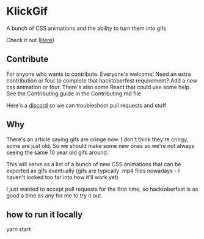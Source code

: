 # KlickGif

A bunch of CSS animations and the ability to turn them into gifs

Check it out ([Here](https://mbeckdev.github.io/klickgif/))

## Contribute

For anyone who wants to contribute. Everyone's welcome! Need an extra contribution or four to complete that hacktoberfest requirement? Add a new css animation or four. There's also some React that could use some help. See the Contributing guide in the Contributing.md file

Here's a [discord](https://discord.gg/Tg48qMGF5f) so we can troubleshoot pull requests and stuff

## Why

There's an article saying gifs are cringe now. I don't think they're cringy, some are just old. So we should make some new ones so we're not always seeing the same 10 year old gifs around.

This will serve as a list of a bunch of new CSS animations that can be exported as gifs eventually (gifs are typically .mp4 files nowadays - I haven't looked too far into how it'll work yet)

I just wanted to accept pull requests for the first time, so hacktoberfest is as good a time as any for me to try it out.

## how to run it locally

yarn start

